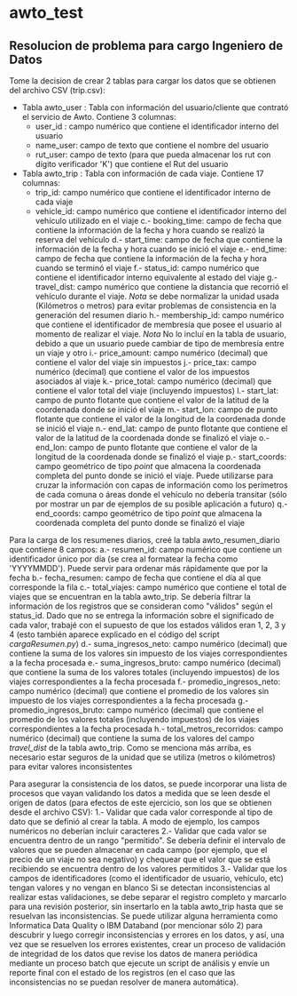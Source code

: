 # awto_test
Resolucion de problema para cargo Ingeniero de Datos
----------------------------------------------------

Tome la decision de crear 2 tablas para cargar los datos que se obtienen del archivo CSV (trip.csv):
  - Tabla awto_user : Tabla con información del usuario/cliente que contrató el servicio de Awto. Contiene 3 columnas:
    - user_id : campo numérico que contiene el identificador interno del usuario
    - name_user: campo de texto que contiene el nombre del usuario
    - rut_user: campo de texto (para que pueda almacenar los rut con dígito verificador 'K') que contiene el Rut del usuario
  - Tabla awto_trip : Tabla con información de cada viaje. Contiene 17 columnas:
    - trip_id: campo numérico que contiene el identificador interno de cada viaje
    - vehicle_id: campo numérico que contiene el identificador interno del vehículo utilizado en el viaje
      c.- booking_time: campo de fecha que contiene la información de la fecha y hora cuando se realizó la reserva del vehículo
      d.- start_time: campo de fecha que contiene la información de la fecha y hora cuando se inició el viaje
      e.- end_time: campo de fecha que contiene la información de la fecha y hora cuando se terminó el viaje
      f.- status_id: campo numérico que contiene el identificador interno equivalente al estado del viaje
      g.- travel_dist: campo numérico que contiene la distancia que recorrió el vehículo durante el viaje. *Nota* se debe normalizar la unidad usada (Kilómetros o metros) para evitar problemas de consistencia en la generación del resumen diario
      h.- membership_id: campo numérico que contiene el identificador de membresía que posee el usuario al momento de realizar el viaje. *Nota* No lo incluí en la tabla de usuario, debido a que un usuario puede cambiar de tipo de membresía entre un viaje y otro
      i.- price_amount: campo numérico (decimal) que contiene el valor del viaje sin impuestos
      j.- price_tax: campo numérico (decimal) que contiene el valor de los impuestos asociados al viaje
      k.- price_total: campo numérico (decimal) que contiene el valor total del viaje (incluyendo impuestos)
      l.- start_lat: campo de punto flotante que contiene el valor de la latitud de la coordenada donde se inició el viaje
      m.- start_lon: campo de punto flotante que contiene el valor de la longitud de la coordenada donde se inició el viaje
      n.- end_lat: campo de punto flotante que contiene el valor de la latitud de la coordenada donde se finalizó el viaje
      o.- end_lon: campo de punto flotante que contiene el valor de la longitud de la coordenada donde se finalizó el viaje
      p.- start_coords: campo geométrico de tipo *point* que almacena la coordenada completa del punto donde se inició el viaje. Puede utilizarse para cruzar la información con capas de información como los perímetros de cada comuna o áreas donde el vehículo no debería transitar (sólo por mostrar un par de ejemplos de su posible aplicación a futuro)
      q.- end_coords: campo geométrico de tipo *point* que almacena la coordenada completa del punto donde se finalizó el viaje

Para la carga de los resumenes diarios, creé la tabla awto_resumen_diario que contiene 8 campos:
    a.- resumen_id: campo numérico que contiene un identificador único por día (se crea al formatear la fecha como 'YYYYMMDD'). Puede servir para ordenar más rápidamente que por la fecha
    b.- fecha_resumen: campo de fecha que contiene el día al que corresponde la fila
    c.- total_viajes: campo numérico que contiene el total de viajes que se encuentran en la tabla awto_trip. Se debería filtrar la información de los registros que se consideran como "válidos" según el status_id. Dado que no se entrega la información sobre el significado de cada valor, trabajé con el supuesto de que los estados válidos eran 1, 2, 3 y 4 (esto también aparece explicado en el código del script *cargaResumen.py*)
    d.- suma_ingresos_neto: campo numérico (decimal) que contiene la suma de los valores sin impuesto de los viajes correspondientes a la fecha procesada
    e.- suma_ingresos_bruto: campo numérico (decimal) que contiene la suma de los valores totales (incluyendo impuestos) de los viajes correspondientes a la fecha procesada
    f.- promedio_ingresos_neto: campo numérico (decimal) que contiene el promedio de los valores sin impuesto de los viajes correspondientes a la fecha procesada
    g.- promedio_ingresos_bruto: campo numérico (decimal) que contiene el promedio de los valores totales (incluyendo impuestos) de los viajes correspondientes a la fecha procesada
    h.- total_metros_recorridos: campo numérico (decimal) que contiene la suma de los valores del campo *travel_dist* de la tabla awto_trip. Como se menciona más arriba, es necesario estar seguros de la unidad que se utiliza (metros o kilómetros) para evitar valores inconsistentes

  Para asegurar la consistencia de los datos, se puede incorporar una lista de procesos que vayan validando los datos a medida que se leen desde el origen de datos (para efectos de este ejercicio, son los que se obtienen desde el archivo CSV):
  1.- Validar que cada valor corresponde al tipo de dato que se definió al crear la tabla. A modo de ejemplo, los campos numéricos no deberían incluir caracteres
  2.- Validar que cada valor se encuentra dentro de un rango "permitido". Se debería definir el intervalo de valores que se pueden almacenar en cada campo (por ejemplo, que el precio de un viaje no sea negativo) y chequear que el valor que se está recibiendo se encuentra dentro de los valores permitidos
  3.- Validar que los campos de identificadores (como el identificador de usuario, vehículo, etc) tengan valores y no vengan en blanco
  Si se detectan inconsistencias al realizar estas validaciones, se debe separar el registro completo y marcarlo para una revisión posterior, sin insertarlo en la tabla awto_trip hasta que se resuelvan las inconsistencias.
  Se puede utilizar alguna herramienta como Informatica Data Quality o IBM Databand (por mencionar sólo 2) para descubrir y luego corregir inconsistencias y errores en los datos, y así, una vez que se resuelven los errores existentes, crear un proceso de validación de integridad de los datos que revise los datos de manera periódica mediante un proceso batch que ejecute un script de análisis y envíe un reporte final con el estado de los registros (en el caso que las inconsistencias no se puedan resolver de manera automática).
